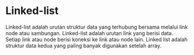 # Linked-list
Linked-list adalah urutan struktur data yang terhubung bersama melalui link node atau sambungan. Linked-list adalah urutan link yang berisi data. Setiap link atau node berisi koneksi ke link atau node lain. Linked list adalah struktur data kedua yang paling banyak digunakan setelah array.

